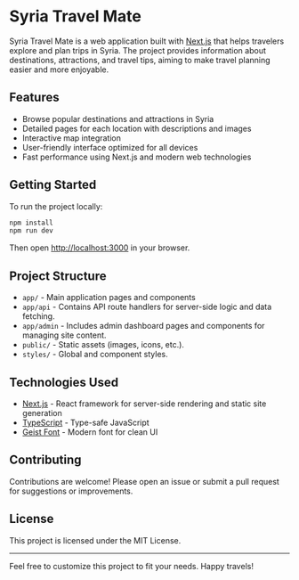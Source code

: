 # Syria Travel Mate

Syria Travel Mate is a web application built with [Next.js](https://nextjs.org) that helps travelers explore and plan trips in Syria. The project provides information about destinations, attractions, and travel tips, aiming to make travel planning easier and more enjoyable.

## Features

- Browse popular destinations and attractions in Syria
- Detailed pages for each location with descriptions and images
- Interactive map integration
- User-friendly interface optimized for all devices
- Fast performance using Next.js and modern web technologies

## Getting Started

To run the project locally:

```bash
npm install
npm run dev
```

Then open [http://localhost:3000](http://localhost:3000) in your browser.

## Project Structure

- `app/` - Main application pages and components
- `app/api` - Contains API route handlers for server-side logic and data fetching.
- `app/admin` - Includes admin dashboard pages and components for managing site content.
- `public/` - Static assets (images, icons, etc.).
- `styles/` - Global and component styles.

## Technologies Used

- [Next.js](https://nextjs.org) - React framework for server-side rendering and static site generation
- [TypeScript](https://www.typescriptlang.org/) - Type-safe JavaScript
- [Geist Font](https://vercel.com/font) - Modern font for clean UI

## Contributing

Contributions are welcome! Please open an issue or submit a pull request for suggestions or improvements.

## License

This project is licensed under the MIT License.

---

Feel free to customize this project to fit your needs. Happy travels!
